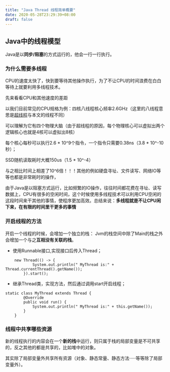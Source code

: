 ```yaml
---
title: "Java Thread 线程简单概要"
date: 2020-05-28T23:29:39+08:00
draft: false
---
```


## Java中的线程模型
Java是以**同步/阻塞**的方式运行的，他会一行一行执行。


### 为什么需要多线程
CPU的速度太快了，快到要等待其他操作执行，为了不让CPU的时间浪费在白白等待上就要利用多线程技术。

先来看看CPU和其他速度的差距

以我们目前常见的CPU规格为例：四核八线程核心频率2.6GHz（这里的八线程意思是[超线程](https://baike.baidu.com/item/%E8%B6%85%E7%BA%BF%E7%A8%8B)与本文的线程不同）

可以理解为它有四个物理大脑（由于超线程的原因，每个物理核心可以虚拟出两个逻辑核心也就是4核可以虚拟出8核）

每个核心每秒可以执行2.6 * 10^9个指令，一个指令只需要0.38ns（3.8 * 10^-10秒）；

SSD随机读取耗时大概150us（1.5 * 10^-4）

与之相比时间上相差了10^6倍！！！其他的例如硬盘寻址、文件读写、网络IO等等也都是非常耗时的操作，

由于Java是以阻塞方式运行，比如频繁的IO操作，往往时间都花费在寻址、读写数据上，CPU有很多的空闲时间，这个时候使用多线程技术可以利用CPU空闲的这段时间来干其他的事情，使程序更加高效。总结来说：**多线程就是不让CPU闲下来，在有限的时间里干更多的事情**

### 开启线程的方法

开启一个线程的时候，会增加一个独立的栈：
Jvm的栈空间中除了Main的栈之外会增加一个与之**互相没有关联的栈**。

* 使用Runnable接口,实现接口后传入Thread；
```
	new Thread(() -> {
            System.out.println(" MyThread is:" + Thread.currentThread().getName());
        }).start();
```
* 继承Thread类，实现方法，然后通过调用start开启线程；
```
static class MyThread extends Thread {
        @Override
        public void run() {
            System.out.println(" MyThread is:" + this.getName());
        }
    }
```

### 线程中共享哪些资源
新的线程执行的内容会在一个**新的栈**中运行，则只属于栈的局部变量是不可共享的，反之其他的都是共享的，比如堆中的对象。


其实除了局部变量外共享所有资源（对象、静态常量、静态方法·····等等除了局部变量外）。

